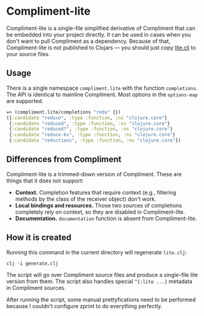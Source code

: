 # Compliment-lite

Compliment-lite is a single-file simplified derivative of Compliment that can be
embedded into your project directly. It can be used in cases when you don't want
to pull Compliment as a dependency. Because of that, Compliment-lite is not
published to Clojars — you should just copy [lite.clj](src/compliment/lite.clj)
to your source files.

## Usage

There is a single namespace `compliment.lite` with the function `completions`.
The API is identical to mainline Compliment. Most options in the `options-map`
are supported.

```clj
=> (compliment.lite/completions "redu" {})
({:candidate "reduce", :type :function, :ns "clojure.core"}
 {:candidate "reduced", :type :function, :ns "clojure.core"}
 {:candidate "reduced?", :type :function, :ns "clojure.core"}
 {:candidate "reduce-kv", :type :function, :ns "clojure.core"}
 {:candidate "reductions", :type :function, :ns "clojure.core"})
```

## Differences from Compliment

Compliment-lite is a trimmed-down version of Compliment. These are things that
it does not support:

- **Context.** Completion features that require context (e.g., filtering methods
  by the class of the receiver object) don't work.
- **Local bindings and resources.** Those two sources of completions completely
  rely on context, so they are disabled in Compliment-lite.
- **Documentation.** `documentation` function is absent from Compliment-lite.

## How it is created

Running this command in the current directory will regenerate `lite.clj`:

    clj -i generate.clj

The script will go over Compliment source files and produce a single-file lite
version from them. The script also handles special `^{:lite ...}` metadata in
Compliment sources.

After running the script, some manual prettyfications need to be performed
because I couldn't configure zprint to do everything perfectly.
